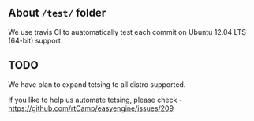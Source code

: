 ## About `/test/` folder

We use travis CI to auatomatically test each commit on Ubuntu 12.04 LTS (64-bit) support.


## TODO

We have plan to expand tetsing to all distro supported.

If you like to help us automate tetsing, please check - https://github.com/rtCamp/easyengine/issues/209
